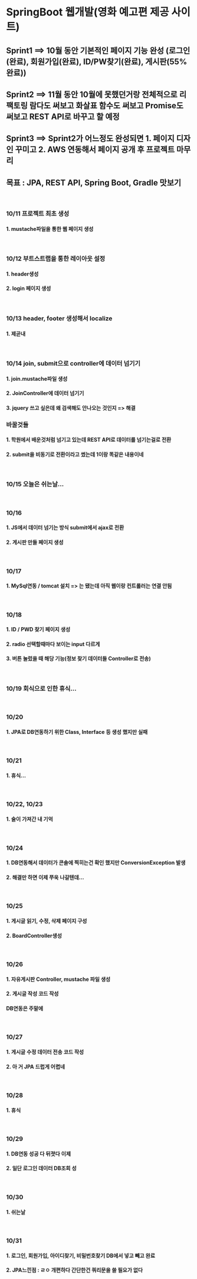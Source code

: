 # SpringBoot 웹개발(영화 예고편 제공 사이트)
## Sprint1 ==> 10월 동안 기본적인 페이지 기능 완성 (로그인(완료), 회원가입(완료), ID/PW찾기(완료), 게시판(55% 완료))
## Sprint2 ==> 11월 동안 10월에 못했던거랑 전체적으로 리팩토링 람다도 써보고 화살표 함수도 써보고 Promise도 써보고 REST API로 바꾸고 할 예정
## Sprint3 ==> Sprint2가 어느정도 완성되면 1. 페이지 디자인 꾸미고 2. AWS 연동해서 페이지 공개 후 프로젝트 마무리
## 목표 : JPA, REST API, Spring Boot, Gradle 맛보기
<br>

### 10/11 프로젝트 최초 생성
#### 1. mustache파일을 통한 웹 페이지 생성
<br>

### 10/12 부트스트랩을 통한 레이아웃 설정
#### 1. header생성
#### 2. login 페이지 생성
<br>

### 10/13 header, footer 생성해서 localize
#### 1. 제곧내
<br>

### 10/14 join, submit으로 controller에 데이터 넘기기
#### 1. join.mustache파일 생성
#### 2. JoinController에 데이터 넘기기
#### 3. jquery 쓰고 싶은데 왜 검색해도 안나오는 것인지 => 해결
### 바꿀것들
#### 1. 학원에서 배운것처럼 넘기고 있는데 REST API로 데이터를 넘기는걸로 전환
#### 2. submit을 비동기로 전환이라고 썼는데 1이랑 똑같은 내용이네
<br>

### 10/15 오늘은 쉬는날...
<br>

### 10/16
#### 1. JS에서 데이터 넘기는 방식 submit에서 ajax로 전환
#### 2. 게시판 만들 페이지 생성
<br>

### 10/17
#### 1. MySql연동 / tomcat 설치 => 는 됐는데 아직 웹이랑 컨트롤러는 연결 안됨
<br>

### 10/18
#### 1. ID / PWD 찾기 페이지 생성
#### 2. radio 선택할때마다 보이는 input 다르게
#### 3. 버튼 눌렀을 때 해당 기능(정보 찾기 데이터들 Controller로 전송)
<br>

### 10/19 회식으로 인한 휴식...
<br>

### 10/20
#### 1. JPA로 DB연동하기 위한 Class, Interface 등 생성 했지만 실패
<br>

### 10/21
#### 1. 휴식...
<br>

### 10/22, 10/23
#### 1. 술이 가져간 내 기억
<br>

### 10/24
#### 1. DB연동해서 데이터가 콘솔에 찍히는건 확인 했지만 ConversionException 발생
#### 2. 해결만 하면 이제 쭈욱 나갈텐데...
<br>

### 10/25
#### 1. 게시글 읽기, 수정, 삭제 페이지 구성
#### 2. BoardController생성
<br>

### 10/26
#### 1. 자유게시판 Controller, mustache 파일 생성
#### 2. 게시글 작성 코드 작성
#### DB연동은 주말에 
<br>

### 10/27
#### 1. 게시글 수정 데이터 전송 코드 작성
#### 2. 아 거 JPA 드럽게 어렵네
<br>

### 10/28
#### 1. 휴식
<br>

### 10/29
#### 1. DB연동 성공 다 뒤졋다 이제
#### 2. 일단 로그인 데이터 DB조회 성
<br>

### 10/30
#### 1. 쉬는날
<br>

### 10/31
#### 1. 로그인, 회원가입, 아이디찾기, 비밀번호찾기 DB에서 넣고 빼고 완료
#### 2. JPA느낀점 : ㄹㅇ 개편하다 간단한건 쿼리문을 쓸 필요가 없다
